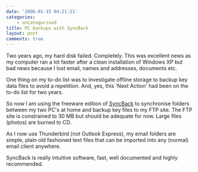 ```yaml
---
date: '2006-01-15 04:21:21'
categories:
    - uncategorised
title: PC backups with SyncBack
layout: post
comments: true
---
```

Two years ago, my hard disk failed. Completely. This was excellent news
as my computer ran a lot faster after a clean installation of Windows XP
but bad news because I lost email, names and addresses, documents etc.

One thing on my to-do list was to investigate offline storage to backup
key data files to avoid a repetition. And, yes, this 'Next Action' had
been on the to-do list for two years.

So now I am using the freeware edition of
[SyncBack](http://www.2brightsparks.com/syncback/sbse-features.html) to
synchronise folders between my two PC's at home and backup key files to
my FTP site. The FTP site is constrained to 30 MB but should be adequate
for now. Large files (photos) are burned to CD.

As I now use Thunderbird (not Outlook Express), my email folders are
simple, plain old fashioned text files that can be imported into any
(normal) email client anywhere.

SyncBack is really intuitive software, fast, well documented and highly
recommended.
